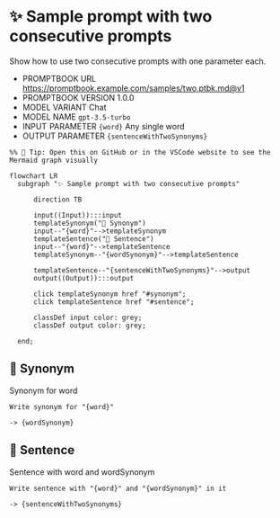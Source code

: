 # ✨ Sample prompt with two consecutive prompts

Show how to use two consecutive prompts with one parameter each.

-   PROMPTBOOK URL https://promptbook.example.com/samples/two.ptbk.md@v1
-   PROMPTBOOK VERSION 1.0.0
-   MODEL VARIANT Chat
-   MODEL NAME `gpt-3.5-turbo` <!-- <- TODO: [♐] Pick just the best model of required variant-->
-   INPUT  PARAMETER `{word}` Any single word
-   OUTPUT PARAMETER `{sentenceWithTwoSynonyms}`

<!--Graph-->
<!-- ⚠️ WARNING: This section was auto-generated -->

```mermaid
%% 🔮 Tip: Open this on GitHub or in the VSCode website to see the Mermaid graph visually

flowchart LR
  subgraph "✨ Sample prompt with two consecutive prompts"

      direction TB

      input((Input)):::input
      templateSynonym("💬 Synonym")
      input--"{word}"-->templateSynonym
      templateSentence("💬 Sentence")
      input--"{word}"-->templateSentence
      templateSynonym--"{wordSynonym}"-->templateSentence

      templateSentence--"{sentenceWithTwoSynonyms}"-->output
      output((Output)):::output

      click templateSynonym href "#synonym";
      click templateSentence href "#sentence";

      classDef input color: grey;
      classDef output color: grey;

  end;
```

<!--/Graph-->

## 💬 Synonym

Synonym for word

```text
Write synonym for "{word}"
```

`-> {wordSynonym}`

## 💬 Sentence

Sentence with word and wordSynonym

```text
Write sentence with "{word}" and "{wordSynonym}" in it
```

`-> {sentenceWithTwoSynonyms}`
